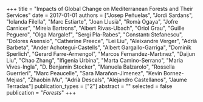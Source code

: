 +++
title = "Impacts of Global Change on Mediterranean Forests and Their Services"
date = 2017-01-01
authors = ["Josep Peñuelas", "Jordi Sardans", "Iolanda Filella", "Marc Estiarte", "Joan Llusià", "Romà Ogaya", "Jofre Carnicer", "Mireia Bartrons", "Albert Rivas-Ubach", "Oriol Grau", "Guille Peguero", "Olga Margalef", "Sergi Pla-Rabes", "Constantı Stefanescu", "Dolores Asensio", "Catherine Preece", "Lei Liu", "Aleixandre Verger", "Adrià Barbeta", "Ander Achotegui-Castells", "Albert Gargallo-Garriga", "Dominik Sperlich", "Gerard Farre-Armengol", "Marcos Fernandez-Martınez", "Daijun Liu", "Chao Zhang", "Ifigenia Urbina", "Marta Camino-Serrano", "Maria Vives-Ingla", "D. Benjamin Stocker", "Manuela Balzarolo", "Rossella Guerrieri", "Marc Peaucelle", "Sara Marañon-Jimenez", "Kevin Bornez-Mejıas", "Zhaobin Mu", "Adrià Descals", "Alejandro Castellanos", "Jaume Terradas"]
publication_types = ["2"]
abstract = ""
selected = false
publication = "*Forests*"
+++

